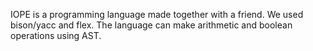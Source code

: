 IOPE is a programming language made together with a friend. We used bison/yacc and flex. The language can make arithmetic and boolean operations using AST.
